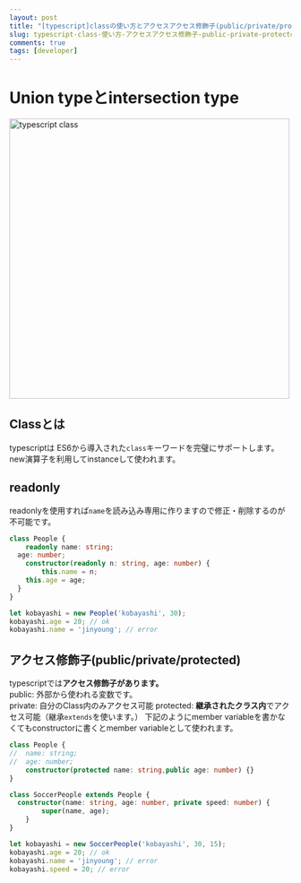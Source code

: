 ```yaml
---
layout: post
title: "[typescript]classの使い方とアクセスアクセス修飾子(public/private/protected)について解説"
slug: typescript-class-使い方-アクセスアクセス修飾子-public-private-protected-について解説
comments: true
tags: [developer]
---
```

# Union typeとintersection type
<img src="https://drive.google.com/uc?export=view&id=1GDoTF_NzXa5Vfgc-63SX7EoVypdn3Rov" alt="typescript class"  width="500" >


## Classとは
typescriptは ES6から導入された`class`キーワードを完璧にサポートします。  
new演算子を利用してinstanceして使われます。  

## readonly
readonlyを使用すれば`name`を読み込み専用に作りますので修正・削除するのが不可能です。  
```typescript
class People {
	readonly name: string;
  age: number;
	constructor(readonly n: string, age: number) {
		this.name = n;
    this.age = age;
  }
}

let kobayashi = new People('kobayashi', 30);
kobayashi.age = 20; // ok
kobayashi.name = 'jinyoung'; // error
```

## アクセス修飾子(public/private/protected)
typescriptでは**アクセス修飾子があります。**  
public: 外部から使われる変数です。  
private: 自分のClass内のみアクセス可能
protected: **継承されたクラス内**でアクセス可能（継承`extends`を使います。）
下記のようにmember variableを書かなくてもconstructorに書くとmember variableとして使われます。
```typescript
class People {
//	name: string;
//  age: number;
	constructor(protected name: string,public age: number) {}
}

class SoccerPeople extends People {
  constructor(name: string, age: number, private speed: number) {
		super(name, age);
	}
}

let kobayashi = new SoccerPeople('kobayashi', 30, 15);
kobayashi.age = 20; // ok
kobayashi.name = 'jinyoung'; // error
kobayashi.speed = 20; // error
```

